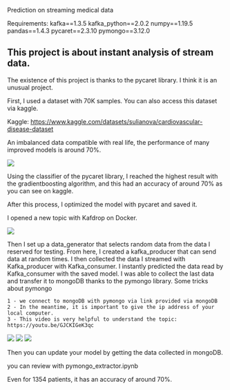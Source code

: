 
Prediction on streaming medical data

Requirements: 
kafka==1.3.5 
kafka_python==2.0.2 
numpy==1.19.5 
pandas==1.4.3 
pycaret==2.3.10 
pymongo==3.12.0

## This project is about instant analysis of stream data.

The existence of this project is thanks to the pycaret library. I think it is an unusual project.

First, I used a dataset with 70K samples. You can also access this dataset via kaggle.

Kaggle: https://www.kaggle.com/datasets/sulianova/cardiovascular-disease-dataset

An imbalanced data compatible with real life, the performance of many improved models is around 70%.

![](https://github.com/turkalpmd/stream-medical-data/blob/master/Screenshot%20from%202022-08-16%2011-50-09.png)

Using the classifier of the pycaret library, I reached the highest result with the gradientboosting algorithm, and this had an accuracy of around 70% as you can see on kaggle.

After this process, I optimized the model with pycaret and saved it.

I opened a new topic with Kafdrop on Docker.

![](https://github.com/turkalpmd/stream-medical-data/blob/master/Screenshot%20from%202022-08-16%2012-03-59.png)

Then I set up a data_generator that selects random data from the data I reserved for testing. From here, I created a kafka_producer that can send data at random times. I then collected the data I streamed with Kafka_producer with Kafka_consumer. I instantly predicted the data read by Kafka_consumer with the saved model. I was able to collect the last data and transfer it to mongoDB thanks to the pymongo library.
Some tricks about pymongo

    1 - we connect to mongoDB with pymongo via link provided via mongoDB
    2 - In the meantime, it is important to give the ip address of your local computer.
    3 - This video is very helpful to understand the topic: https://youtu.be/GJCKIGeK3qc

![](https://github.com/turkalpmd/stream-medical-data/blob/master/Screenshot%20from%202022-08-16%2012-15-53.png)
![](https://github.com/turkalpmd/stream-medical-data/blob/master/Screenshot%20from%202022-08-16%2012-16-05.png)
![](https://github.com/turkalpmd/stream-medical-data/blob/master/Screenshot%20from%202022-08-16%2013-00-37.png)


Then you can update your model by getting the data collected in mongoDB.

you can review with pymongo_extractor.ipynb

Even for 1354 patients, it has an accuracy of around 70%.
